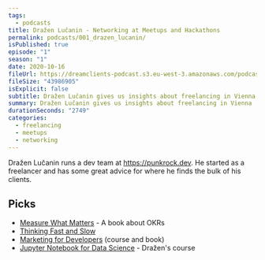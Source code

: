 ```yaml
---
tags:
  - podcasts
title: Dražen Lučanin - Networking at Meetups and Hackathons
permalink: podcasts/001_drazen_lucanin/
isPublished: true
episode: "1"
season: "1"
date: 2020-10-16
fileUrl: https://dreamclients-podcast.s3.eu-west-3.amazonaws.com/podcast/episodes/001-DreamClientsPodcast-Drazen-Lucanin.mp3
fileSize: "43986905"
isExplicit: false
subtitle: Dražen Lučanin gives us insights about freelancing in Vienna
summary: Dražen Lučanin gives us insights about freelancing in Vienna
durationSeconds: "2749"
categories:
  - freelancing
  - meetups
  - networking
---
```


Dražen Lučanin runs a dev team at https://punkrock.dev. He started as a freelancer and has some great advice for where he finds the bulk of his clients.

## Picks

- [Measure What Matters](https://amzn.to/3jp8vBx) - A book about OKRs
- [Thinking Fast and Slow](https://amzn.to/37Arzuo)
- [Marketing for Developers](https://devmarketing.xyz/) (course and book)
- [Jupyter Notebook for Data Science](https://www.udemy.com/course/jupyter-notebook-for-data-science/) - Dražen's course
